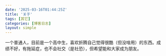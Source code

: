 ```yaml
---
date: '2025-03-16T01:44:25Z'
title: '关于'
tags: [其它]
categories: [博客日志]
layout: simple
---
```


一个普通人，目前是一个高中生，喜欢折腾自己觉得很酷（但没啥用）的东西。成绩不好，有拖延症，也不会社交（是社恐），但希望能和大家成为朋友。
